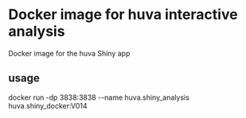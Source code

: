 # Docker image for huva interactive analysis

Docker image for the huva Shiny app

## usage
docker run -dp 3838:3838 --name huva.shiny_analysis huva.shiny_docker:V014
